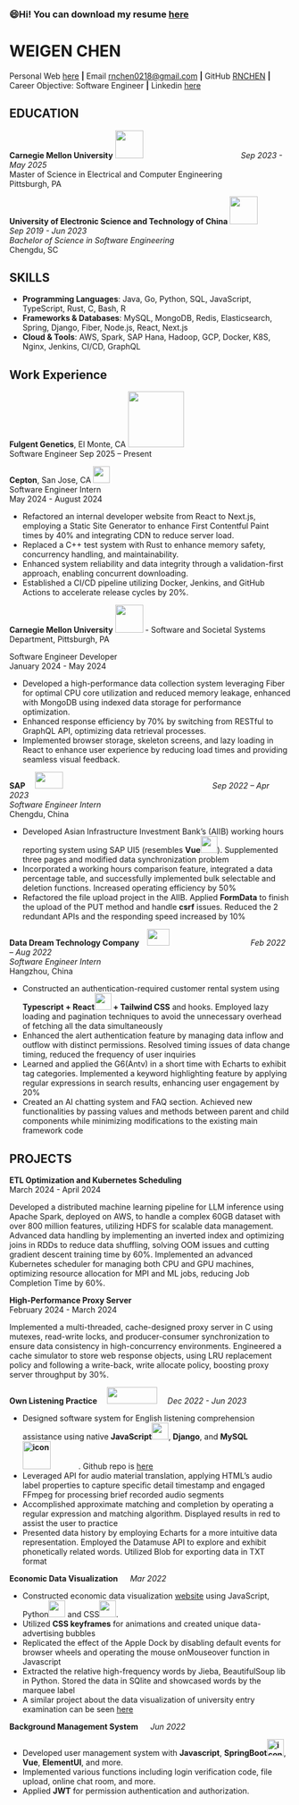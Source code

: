  ### 😄Hi! You can download my resume [here](https://drive.google.com/file/d/1fPkSUBN55teUlrybOqUXaYt86KfaCk0t/view)

<!--
**RNCHEN/RNCHEN** is a ✨ _special_ ✨ repository because its `README.md` (this file) appears on your GitHub profile.

Here are some ideas to get you started:

- 🔭 I’m currently working on ...
- 🌱 I’m currently learning ...
- 👯 I’m looking to collaborate on ...
- 🤔 I’m looking for help with ...
- 💬 Ask me about ...
- 📫 How to reach me: ...
-  Pronouns: ...
- ⚡ Fun fact: ...
-->
# WEIGEN CHEN

Personal Web [here](https://rnchen.com/) **|** Email rnchen0218@gmail.com  **|** GitHub [RNCHEN](https://github.com/RNCHEN) **|** Career Objective: Software Engineer **|** Linkedin [here](https://www.linkedin.com/in/weigenchen/)

## EDUCATION

**Carnegie Mellon University** <img src="https://github.com/user-attachments/assets/2fedb24e-d368-4a21-b0df-c4eb4536fa4c" height="50px"> &emsp;  &emsp;  &emsp; &emsp;  &emsp;  &emsp; &emsp;  &emsp;  &emsp;&emsp;*Sep 2023 - May 2025*<br>
Master of Science in Electrical and Computer Engineering  &emsp;    &emsp; &emsp;  &emsp;   &emsp; Pittsburgh, PA  


**University of Electronic Science and Technology of China** <img src="https://github.com/user-attachments/assets/06d2ff0a-fddb-47a0-b545-bbd0019d9011" height="50px">
  &emsp;  &emsp; &emsp;*Sep 2019 - Jun 2023*<br>
*Bachelor of Science in Software Engineering*   &emsp; &emsp; &emsp; &emsp; &emsp; &emsp; &emsp; &emsp;&emsp; &emsp;&emsp; Chengdu, SC

## SKILLS

- **Programming Languages**: Java, Go, Python, SQL, JavaScript, TypeScript, Rust, C, Bash, R
- **Frameworks & Databases**: MySQL, MongoDB, Redis, Elasticsearch, Spring, Django, Fiber, Node.js, React, Next.js
- **Cloud & Tools**: AWS, Spark, SAP Hana, Hadoop, GCP, Docker, K8S, Nginx, Jenkins, CI/CD, GraphQL

## Work Experience
**Fulgent Genetics**, El Monte, CA <img height = "100" width = "100" src = "https://encrypted-tbn0.gstatic.com/images?q=tbn:ANd9GcSwp8d9p0-3AyRKCQm3SQgafXhcrtbQeilzVA&s">    
Software Engineer
Sep 2025 – Present

**Cepton**, San Jose, CA <img height = "30" wdith = "50" src = "https://cdn.prod.website-files.com/63cec92432f15791c9dface0/6409f0c5c6f64202860631c8_cepton-logo-white.svg">  
Software Engineer Intern  
May 2024 - August 2024  

- Refactored an internal developer website from React to Next.js, employing a Static Site Generator to enhance First Contentful Paint times by 40% and integrating CDN to reduce server load.
- Replaced a C++ test system with Rust to enhance memory safety, concurrency handling, and maintainability.
- Enhanced system reliability and data integrity through a validation-first approach, enabling concurrent downloading.
- Established a CI/CD pipeline utilizing Docker, Jenkins, and GitHub Actions to accelerate release cycles by 20%.



**Carnegie Mellon University** <img src="https://github.com/user-attachments/assets/2fedb24e-d368-4a21-b0df-c4eb4536fa4c" height="50px"> - Software and Societal Systems Department, Pittsburgh, PA

Software Engineer Developer  
January 2024 - May 2024  

- Developed a high-performance data collection system leveraging Fiber for optimal CPU core utilization and reduced memory leakage, enhanced with MongoDB using indexed data storage for performance optimization.
- Enhanced response efficiency by 70% by switching from RESTful to GraphQL API, optimizing data retrieval processes.
- Implemented browser storage, skeleton screens, and lazy loading in React to enhance user experience by reducing load times and providing seamless visual feedback.




**SAP** &emsp;<img height="30" width="50" src="https://github.com/RNCHEN/RNCHEN/assets/71336168/2d29dee3-1ea0-435c-97dd-2355bb40a922">
&emsp; &emsp;  &emsp; &emsp; &emsp;  &emsp; &emsp;&emsp;&emsp; &emsp;  &emsp;&emsp;&emsp; &emsp;&emsp; &emsp;*Sep 2022 – Apr 2023*  
*Software Engineer Intern*  &emsp; &emsp; &emsp; &emsp; &emsp;  &emsp; &emsp;&emsp;&emsp;&emsp;&emsp; &emsp; &emsp; &emsp;&emsp; &emsp; &emsp;Chengdu, China


- Developed Asian Infrastructure Investment Bank’s (AIIB) working hours reporting system using SAP UI5 (resembles **Vue<img height="30" width="30" src="https://cdn.jsdelivr.net/gh/sun0225SUN/sun0225SUN/assets/images/vue.webp">**). Supplemented three pages and modified data synchronization problem
- Incorporated a working hours comparison feature, integrated a data percentage table, and successfully implemented bulk selectable and deletion functions. Increased operating efficiency by 50%
- Refactored the file upload project in the AIIB. Applied **FormData** to finish the upload of the PUT method and handle **csrf** issues. Reduced the 2 redundant APIs and the responding speed increased by 10%

**Data Dream Technology Company**&emsp;<img height="30" width="40" src="https://www.dtdream.com/logo_web.png">  &emsp;&emsp;&emsp;&emsp; &emsp; &emsp;  &emsp; &emsp;&emsp;*Feb 2022 – Aug 2022*  
*Software Engineer Intern* &emsp;    &emsp; &emsp;  &emsp;   &emsp;&emsp;   &emsp; &emsp;   &emsp; &emsp;&emsp; &emsp;   &emsp; &emsp;  &emsp;   &emsp; Hangzhou, China

- Constructed an authentication-required customer rental system using **Typescript + React<img height="30" width="30" src="https://cdn.jsdelivr.net/gh/sun0225SUN/sun0225SUN/assets/images/react.webp"> + Tailwind CSS** and hooks. Employed lazy loading and pagination techniques to avoid the unnecessary overhead of fetching all the data simultaneously
- Enhanced the alert authentication feature by managing data inflow and outflow with distinct permissions. Resolved timing issues of data change timing, reduced the frequency of user inquiries
- Learned and applied the G6(Antv) in a short time with Echarts to exhibit tag categories. Implemented a keyword highlighting feature by applying regular expressions in search results, enhancing user engagement by 20%
- Created an AI chatting system and FAQ section. Achieved new functionalities by passing values and methods between parent and child components while minimizing modifications to the existing main framework code

## PROJECTS

**ETL Optimization and Kubernetes Scheduling**  
March 2024 - April 2024

Developed a distributed machine learning pipeline for LLM inference using Apache Spark, deployed on AWS, to handle a complex 60GB dataset with over 800 million features, utilizing HDFS for scalable data management.
Advanced data handling by implementing an inverted index and optimizing joins in RDDs to reduce data shuffling, solving OOM issues and cutting gradient descent training time by 60%.
Implemented an advanced Kubernetes scheduler for managing both CPU and GPU machines, optimizing resource allocation for MPI and ML jobs, reducing Job Completion Time by 60%.


**High-Performance Proxy Server**  
February 2024 - March 2024

Implemented a multi-threaded, cache-designed proxy server in C using mutexes, read-write locks, and producer-consumer synchronization to ensure data consistency in high-concurrency environments.
Engineered a cache simulator to store web response objects, using LRU replacement policy and following a write-back, write allocate policy, boosting proxy server throughput by 30%.


**Own Listening Practice**  &emsp;<img height="30" width="90" src="https://github.com/RNCHEN/RNCHEN/assets/71336168/0d8a3597-e60f-4d30-9e32-439089424ad0">
  &emsp;*Dec 2022 - Jun 2023*

- Designed software system for English listening comprehension assistance using native **JavaScript<img height="30" width="30" src="https://cdn.jsdelivr.net/gh/sun0225SUN/sun0225SUN/assets/images/js.webp">**, **Django**, and **MySQL<img src="https://techstack-generator.vercel.app/mysql-icon.svg" alt="icon" width="65" style="width: 50px; height: 50px; margin-right: 50px; margin-bottom: 0px;" />**. Github repo is [here](https://github.com/RNCHEN/OLP.git)
- Leveraged API for audio material translation, applying HTML’s audio label properties to capture specific detail timestamp and engaged FFmpeg for processing brief recorded audio segments
- Accomplished approximate matching and completion by operating a regular expression and matching algorithm. Displayed results in red to assist the user to practice
- Presented data history by employing Echarts for a more intuitive data representation. Employed the Datamuse API to explore and exhibit phonetically related words. Utilized Blob for exporting data in TXT format

**Economic Data Visualization**  &emsp; *Mar 2022*

- Constructed economic data visualization [website](https://github.com/RNCHEN/2022-cdc-1.0) using JavaScript, Python<img height="30" width="30" src="https://cdn.jsdelivr.net/gh/sun0225SUN/sun0225SUN/assets/images/python.webp"> and CSS<img height="30" width="30" src="https://cdn.jsdelivr.net/gh/sun0225SUN/sun0225SUN/assets/images/cssgif.webp">.
- Utilized **CSS keyframes** for animations and created unique data-advertising bubbles
- Replicated the effect of the Apple Dock by disabling default events for browser wheels and operating the mouse onMouseover function in Javascript
- Extracted the relative high-frequency words by Jieba, BeautifulSoup lib in Python. Stored the data in SQlite and showcased words by the marquee label
- A similar project about the data visualization of university entry examination can be seen [here](https://rnchen.github.io/2021-cdc-display/)

**Background Management System**  &emsp; *Jun 2022*

- Developed user management system with **Javascript**, **SpringBoot<img src="https://techstack-generator.vercel.app/java-icon.svg" alt="icon" width="50" style="width: 30; height: 30; margin-right: 0px; margin-bottom: 0px;" />**, **Vue**, **ElementUI**, and more.
- Implemented various functions including login verification code, file upload, online chat room, and more.
- Applied **JWT** for permission authentication and authorization.



